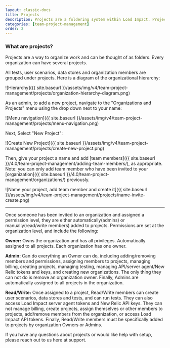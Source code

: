 ```yaml
---
layout: classic-docs
title: Projects
description: Projects are a foldering system within Load Impact. Projects allow you to organize your tests/scenarios and assign team members to have access to them.
categories: [team-project-management]
order: 2
---
```


### What are projects?

Projects are a way to organize work and can be thought of as folders. Every organization can have several projects.

All tests, user scenarios, data stores and organization members are grouped under projects. Here is a diagram of the organizational hierarchy:


![Hierarchy]({{ site.baseurl }}/assets/img/v4/team-project-management/projects/organization-hierarchy-diagram.png)

As an admin, to add a new project, navigate to the "Organizations and Projects" menu using the drop down next to your name:

![Menu navigation]({{ site.baseurl }}/assets/img/v4/team-project-management/projects/menu-navigation.png)


Next, Select "New Project":

![Create New Project]({{ site.baseurl }}/assets/img/v4/team-project-management/projects/create-new-project.png)

Then, give your project a name and add [team members]({{ site.baseurl }}/4.0/team-project-management/adding-team-members/), as appropriate. Note: you can only add team member who have been invited to your [organization]({{ site.baseurl }}/4.0/team-project-management/organizations/) previously.

![Name your project, add team member and create it]({{ site.baseurl }}/assets/img/v4/team-project-management/projects/name-invite-create.png)

***

Once someone has been invited to an organization and assigned a permission level, they are either automatically(admins) or manually(read/write members) added to projects. Permissions are set at the organization level, and include the following:

**Owner:** Owns the organization and has all privileges. Automatically assigned to all projects. Each organization has one owner.

**Admin:** Can do everything an Owner can do, including adding/removing members and permissions, assigning members to projects, managing billing, creating projects, managing testing, managing API/server agent/New Relic tokens and keys, and creating new organizations. The only thing they can not do is remove an organization owner. Finally, Admins are automatically assigned to all projects in the organization.

**Read/Write:** Once assigned to a project, Read/Write members can create user scenarios, data stores and tests, and can run tests. They can also access Load Impact server agent tokens and New Relic API keys. They can not manage billing, create projects, assign themselves or other members to projects, add/remove members from the organization, or access Load Impact API tokens. Finally, Read/Write members must be specifically added to projects by organization Owners or Admins.

If you have any questions about projects or would like help with setup, please reach out to us here at support.
